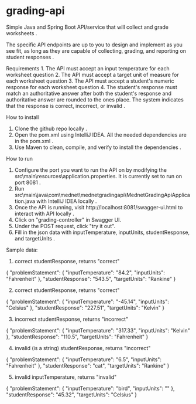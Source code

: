 # grading-api
Simple Java and Spring Boot API/service that will collect and grade worksheets .

The specific API endpoints are up to you to design and implement as you see fit, as long as they are capable of collecting, grading, and reporting on student responses .

Requirements
    1. The API must accept an input temperature for each worksheet question
    2. The API must accept a target unit of measure for each worksheet question
    3. The API must accept a student's numeric response for each worksheet question
    4. The student's response must match an authoritative answer after both the student's response and authoritative answer are rounded to the ones place. The system indicates that the response is correct, incorrect, or invalid .
    
How to install
1) Clone the github repo locally .
2) Open the pom.xml using IntelliJ IDEA. All the needed dependencies are in the pom.xml .
3) Use Maven to clean, compile, and verify to install the dependencies .

How to run
1) Configure the port you want to run the API on by modifying the src\main\resources\application.properties. It is currently set to run on port 8081 .
2) Run src\main\java\com\mednet\mednetgradingapi\MednetGradingApiApplication.java with IntelliJ IDEA locally . 
3) Once the API is running, visit http://localhost:8081/swagger-ui.html to interact with API locally .
4) Click on "grading-controller" in Swagger UI. 
5) Under the POST request, click "try it out".
6) Fill in the json data with inputTemperature, inputUnits, studentResponse, and targetUnits .

Sample data:
1) correct studentResponse, returns "correct"

{
  "problemStatement": {
    "inputTemperature": "84.2",
    "inputUnits": "Fahrenheit"
  },
  "studentResponse": "543.5",
  "targetUnits": "Rankine"
}

2) correct studentResponse, returns "correct"

{
  "problemStatement": {
    "inputTemperature": "-45.14",
    "inputUnits": "Celsius"
  },
  "studentResponse": "227.51",
  "targetUnits": "Kelvin"
}

3) incorrect studentResponse, returns "incorrect"

{
  "problemStatement": {
    "inputTemperature": "317.33",
    "inputUnits": "Kelvin"
  },
  "studentResponse": "110.5",
  "targetUnits": "Fahrenheit"
}

4) invalid (is a string) studentResponse, returns "incorrect"

{
  "problemStatement": {
    "inputTemperature": "6.5",
    "inputUnits": "Fahrenheit"
  },
  "studentResponse": "cat",
  "targetUnits": "Rankine"
}
    
5) invalid inputTemperature, returns "invalid"

{
  "problemStatement": {
    "inputTemperature": "bird",
    "inputUnits": ""
  },
  "studentResponse": "45.32",
  "targetUnits": "Celsius"
}
